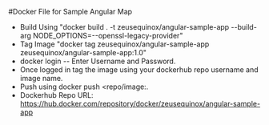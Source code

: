 #Docker File for Sample Angular Map

- Build Using "docker build . -t zeusequinox/angular-sample-app --build-arg NODE_OPTIONS=--openssl-legacy-provider"
- Tag Image "docker tag zeusequinox/angular-sample-app zeusequinox/angular-sample-app:1.0"
- docker login <Default Registry dockerhub> -- Enter Username and Password.
- Once logged in tag the image using your dockerhub repo username and image name.
- Push using docker push <repo/image:<tag>.
- Dockerhub Repo URL: https://hub.docker.com/repository/docker/zeusequinox/angular-sample-app 

